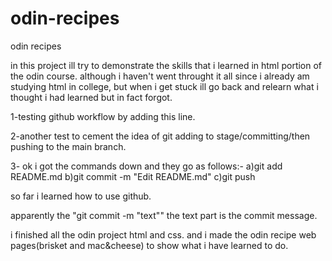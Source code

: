 # odin-recipes
odin recipes

in this project ill try to demonstrate the skills that i learned in html portion of the odin course. although i haven't went throught it all
since i already am studying html in college, but when i get stuck ill go back and relearn what i thought i had learned but in fact forgot.

1-testing github workflow by adding this line.

2-another test to cement the idea of git adding to stage/committing/then pushing to the main branch.

3- ok i got the commands down and they go as follows:-
a)git add README.md
b)git commit -m "Edit README.md"
c)git push

so far i learned how to use github.

apparently the "git commit -m "text"" the text part is the commit message.

i finished all the odin project html and css.
and i made the odin recipe web pages(brisket and mac&cheese) to show what i have learned to do.
